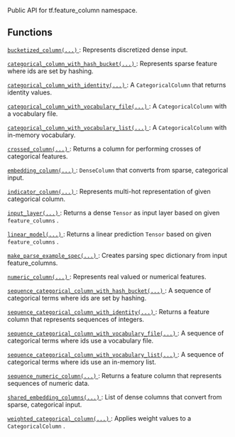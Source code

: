 Public API for tf.feature_column namespace.



## Functions
[ `bucketized_column(...)` ](https://tensorflow.google.cn/api_docs/python/tf/feature_column/bucketized_column): Represents discretized dense input.

[ `categorical_column_with_hash_bucket(...)` ](https://tensorflow.google.cn/api_docs/python/tf/feature_column/categorical_column_with_hash_bucket): Represents sparse feature where ids are set by hashing.

[ `categorical_column_with_identity(...)` ](https://tensorflow.google.cn/api_docs/python/tf/feature_column/categorical_column_with_identity): A  `CategoricalColumn`  that returns identity values.

[ `categorical_column_with_vocabulary_file(...)` ](https://tensorflow.google.cn/api_docs/python/tf/compat/v1/feature_column/categorical_column_with_vocabulary_file): A  `CategoricalColumn`  with a vocabulary file.

[ `categorical_column_with_vocabulary_list(...)` ](https://tensorflow.google.cn/api_docs/python/tf/feature_column/categorical_column_with_vocabulary_list): A  `CategoricalColumn`  with in-memory vocabulary.

[ `crossed_column(...)` ](https://tensorflow.google.cn/api_docs/python/tf/feature_column/crossed_column): Returns a column for performing crosses of categorical features.

[ `embedding_column(...)` ](https://tensorflow.google.cn/api_docs/python/tf/feature_column/embedding_column):  `DenseColumn`  that converts from sparse, categorical input.

[ `indicator_column(...)` ](https://tensorflow.google.cn/api_docs/python/tf/feature_column/indicator_column): Represents multi-hot representation of given categorical column.

[ `input_layer(...)` ](https://tensorflow.google.cn/api_docs/python/tf/compat/v1/feature_column/input_layer): Returns a dense  `Tensor`  as input layer based on given  `feature_columns` .

[ `linear_model(...)` ](https://tensorflow.google.cn/api_docs/python/tf/compat/v1/feature_column/linear_model): Returns a linear prediction  `Tensor`  based on given  `feature_columns` .

[ `make_parse_example_spec(...)` ](https://tensorflow.google.cn/api_docs/python/tf/compat/v1/feature_column/make_parse_example_spec): Creates parsing spec dictionary from input feature_columns.

[ `numeric_column(...)` ](https://tensorflow.google.cn/api_docs/python/tf/feature_column/numeric_column): Represents real valued or numerical features.

[ `sequence_categorical_column_with_hash_bucket(...)` ](https://tensorflow.google.cn/api_docs/python/tf/feature_column/sequence_categorical_column_with_hash_bucket): A sequence of categorical terms where ids are set by hashing.

[ `sequence_categorical_column_with_identity(...)` ](https://tensorflow.google.cn/api_docs/python/tf/feature_column/sequence_categorical_column_with_identity): Returns a feature column that represents sequences of integers.

[ `sequence_categorical_column_with_vocabulary_file(...)` ](https://tensorflow.google.cn/api_docs/python/tf/feature_column/sequence_categorical_column_with_vocabulary_file): A sequence of categorical terms where ids use a vocabulary file.

[ `sequence_categorical_column_with_vocabulary_list(...)` ](https://tensorflow.google.cn/api_docs/python/tf/feature_column/sequence_categorical_column_with_vocabulary_list): A sequence of categorical terms where ids use an in-memory list.

[ `sequence_numeric_column(...)` ](https://tensorflow.google.cn/api_docs/python/tf/feature_column/sequence_numeric_column): Returns a feature column that represents sequences of numeric data.

[ `shared_embedding_columns(...)` ](https://tensorflow.google.cn/api_docs/python/tf/compat/v1/feature_column/shared_embedding_columns): List of dense columns that convert from sparse, categorical input.

[ `weighted_categorical_column(...)` ](https://tensorflow.google.cn/api_docs/python/tf/feature_column/weighted_categorical_column): Applies weight values to a  `CategoricalColumn` .

